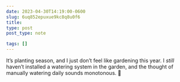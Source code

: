 ```yaml
---
date: 2023-04-30T14:19:00-0600
slug: 6uq852epuxue9kc8q8u0f6
title: 
type: post
post_type: note

tags: []
---
```

It’s planting season, and I just don’t feel like gardening this year. I *still* haven’t installed a watering system in the garden, and the thought of manually watering daily sounds monotonous. 🌱



